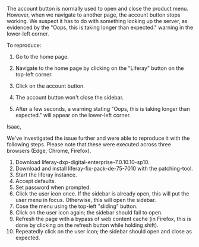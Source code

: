 The account button is normally used to open and close the product menu. However, when we navigate to another page, the account button stops working. We suspect it has to do with something locking up the server, as evidenced by the "Oops, this is taking longer than expected." warning in the lower-left corner.

To reproduce:

1. Go to the home page.

2. Navigate to the home page by clicking on the "Liferay" button on the top-left corner.

3. Click on the account button.

4. The account button won't close the sidebar.

5. After a few seconds, a warning stating "Oops, this is taking longer than expected." will appear on the lower-left corner.



Isaac,

We've investigated the issue further and were able to reproduce it with the following steps. Please note that these were executed across three browsers (Edge, Chrome, Firefox).

1. Download liferay-dxp-digital-enterprise-7.0.10.10-sp10.
2. Download and install liferay-fix-pack-de-75-7010 with the patching-tool.
3. Start the liferay instance.
4. Accept defaults.
5. Set password when prompted.
6. Click the user icon once. If the sidebar is already open, this will put the user menu in focus. Otherwise, this will open the sidebar.
7. Cose the menu using the top-left "sliding" button.
8. Click on the user icon again; the sidebar should fail to open.
9. Refresh the page with a bypass of web content cache (in Firefox, this is done by clicking on the refresh button while holding shift).
10. Repeatedly click on the user icon; the sidebar should open and close as expected.

